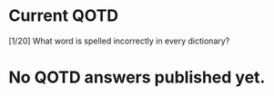 # Current QOTD
[1/20] What word is spelled incorrectly in every dictionary?
# No QOTD answers published yet.
